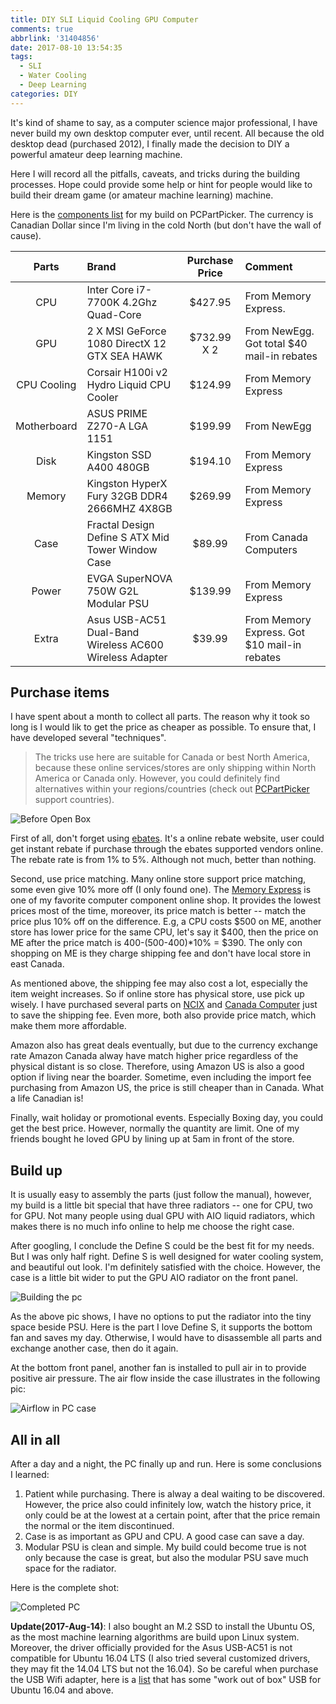 ```yaml
---
title: DIY SLI Liquid Cooling GPU Computer
comments: true
abbrlink: '31404856'
date: 2017-08-10 13:54:35
tags:
  - SLI
  - Water Cooling
  - Deep Learning
categories: DIY
---
```


It's kind of shame to say, as a computer science major professional, I have never build my own desktop computer ever, until recent. All because the old desktop dead (purchased 2012), I finally made the decision to DIY a powerful amateur deep learning machine.

Here I will record all the pitfalls, caveats, and tricks during the building processes. Hope could provide some help or hint for people would like to build their dream game (or amateur machine learning) machine.

<!--more-->

Here is the [components list](https://ca.pcpartpicker.com/user/AbnerChou/saved/6zvgsY) for my build on PCPartPicker. The currency is Canadian Dollar since I'm living in the cold North (but don't have the wall of cause). 

| Parts | Brand | Purchase Price | Comment |
|:---:|:--- |:---:|:--- |
| CPU | Inter Core i7-7700K 4.2Ghz Quad-Core | $427.95 | From Memory Express. |
| GPU | 2 X MSI GeForce 1080 DirectX 12 GTX SEA HAWK | $732.99 X 2 | From NewEgg. Got total $40 mail-in rebates |
| CPU Cooling | Corsair H100i v2 Hydro Liquid CPU Cooler | $124.99 | From Memory Express |
| Motherboard | ASUS PRIME Z270-A LGA 1151 | $199.99 | From NewEgg |
| Disk | Kingston SSD A400 480GB | $194.10 | From Memory Express |
| Memory | Kingston HyperX Fury 32GB DDR4 2666MHZ 4X8GB | $269.99 | From Memory Express |
| Case | Fractal Design Define S ATX Mid Tower Window Case | $89.99 | From Canada Computers |
| Power | EVGA SuperNOVA 750W G2L Modular PSU | $139.99 | From Memory Express |
| Extra | Asus USB-AC51 Dual-Band Wireless AC600 Wireless Adapter | $39.99 | From Memory Express. Got $10 mail-in rebates |


## Purchase items 

I have spent about a month to collect all parts. The reason why it took so long is I would lik to get the price as cheaper as possible. To ensure that, I have developed several "techniques".

> The tricks use here are suitable for Canada or best North America, because these online services/stores are only shipping within North America or Canada only. However, you could definitely find alternatives within your regions/countries (check out [PCPartPicker](https://pcpartpicker.com/) support countries).

![Before Open Box](/img/diy_pc_1.jpg)

First of all, don't forget using [ebates](https://www.ebates.ca). It's a online rebate website, user could get instant rebate if purchase through the ebates supported vendors online. The rebate rate is from 1% to 5%. Although not much, better than nothing.

Second, use price matching. Many online store support price matching, some even give 10% more off (I only found one). The [Memory Express](https://www.memoryexpress.com/) is one of my favorite computer component online shop. It provides the lowest prices most of the time, moreover, its price match is better -- match the price plus 10% off on the difference. E.g, a CPU costs $500 on ME, another store has lower price for the same CPU, let's say it $400, then the price on ME after the price match is 400-(500-400)*10% = $390. The only con shopping on ME is they charge shipping fee and don't have local store in east Canada.

As mentioned above, the shipping fee may also cost a lot, especially the item weight increases. So if online store has physical store, use pick up wisely. I have purchased several parts on [NCIX](http://http://www.ncix.com/) and [Canada Computer](http://www.canadacomputers.com) just to save the shipping fee. Even more, both also provide price match, which make them more affordable.

Amazon also has great deals eventually, but due to the currency exchange rate Amazon Canada alway have match higher price regardless of the physical distant is so close. Therefore, using Amazon US is also a good option if living near the boarder. Sometime, even including the import fee purchasing from Amazon US, the price is still cheaper than in Canada. What a life Canadian is!

Finally, wait holiday or promotional events. Especially Boxing day, you could get the best price. However, normally the quantity are limit. One of my friends bought he loved GPU by lining up at 5am in front of the store.

## Build up

It is usually easy to assembly the parts (just follow the manual), however, my build is a little bit special that have three radiators -- one for CPU, two for GPU. Not many people using dual GPU with AIO liquid radiators, which makes there is no much info online to help me choose the right case.  

After googling, I conclude the Define S could be the best fit for my needs. But I was only half right. Define S is well designed for water cooling system, and beautiful out look. I'm definitely satisfied with the choice. However, the case is a little bit wider to put the GPU AIO radiator on the front panel.

![Building the pc](/img/diy_pc_3.jpg)

As the above pic shows, I have no options to put the radiator into the tiny space beside PSU. Here is the part I love Define S, it supports the bottom fan and saves my day. Otherwise, I would have to disassemble all parts and exchange another case, then do it again.

At the bottom front panel, another fan is installed to pull air in to provide positive air pressure. The air flow inside the case illustrates in the following pic:

![Airflow in PC case](/img/diy_pc_4.jpg)

## All in all

After a day and a night, the PC finally up and run. Here is some conclusions I learned:
1. Patient while purchasing. There is alway a deal waiting to be discovered. However, the price also could infinitely low, watch the history price, it only could be at the lowest at a certain point, after that the price remain the normal or the item discontinued.
2. Case is as important as GPU and CPU. A good case can save a day.
3. Modular PSU is clean and simple. My build could become true is not only because the case is great, but also the modular PSU save much space for the radiator.

Here is the complete shot:

![Completed PC](/img/diy_pc_2.jpg) 

**Update(2017-Aug-14)**: I also bought an M.2 SSD to install the Ubuntu OS, as the most machine learning algorithms are build upon Linux system. Moreover, the driver officially provided for the Asus USB-AC51 is not compatible for Ubuntu 16.04 LTS (I also tried several customized drivers, they may fit the 14.04 LTS but not the 16.04). So be careful when purchase the USB Wifi adapter, here is a [list](http://willhaley.com/blog/linux-16-04-1-usb-wifi-adapters/) that has some "work out of box" USB for Ubuntu 16.04 and above.



